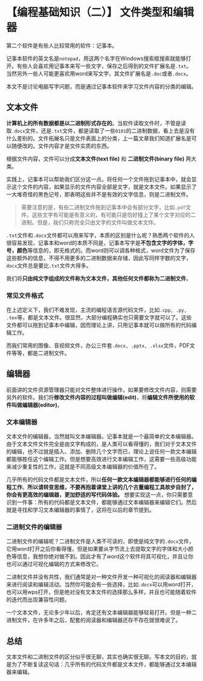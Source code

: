 # 【编程基础知识（二）】 文件类型和编辑器

第二个软件是有些人比较常用的软件：记事本。

记事本软件的英文名是`notepad`，用这两个名字在Windows搜索框搜索就能够打开。有些人会喜欢用记事本来写一些文字，保存之后得到的文件扩展名是`.txt`。当然另外一些人可能更喜欢用word来写文字，其文件扩展名是`.doc`或者`.docx`。

本文不是讨论电脑写字问题，而是通过记事本软件来学习文件内容的分类的编辑。

## 文本文件

**计算机上的所有数据都是以二进制形式存在的**。当软件读取文件时，不管是读取`.docx`文件，还是`.txt`文件，都是读取了一些`0101`的二进制数据，看上去是没有什么差别的。文件拓展名只是文件表面上的分类，上一篇文章我们知道扩展名是可以随便改的。文件内容才是文件实质的东西。

根据文件内容，文件可以分成**文本文件(text file)** 和 **二进制文件(binary file)** 两大类。

实践上，记事本可以帮助我们区分这一点。将任何一个文件拖到记事本中，就会显示这个文件的内容，如果显示的文件内容全部是文字，就是文本文件。如果显示了一大堆奇怪的黑色记号，即表明这些并不是有效的文字信息，则是二进制文件。

> 需要注意的是，有些二进制文件拖到记事本中会有部分文字，比如`.pdf`文件。这些文字有可能是有意义的，有可能只是恰好撞上了某个文字对应的二进制。但是，我们只称完全只由文字的文件叫做文本文件。

`.txt`文件和`.docx`文件都可以用来写字，本质的区别是什么呢？熟悉两个软件的人很容易发现，记事本和word的本质不同是，记事本写字是**不包含文字的字体，字号，颜色**等信息的，即无格式的。而word则可以调各种格式，word文件为了保存这些额外的信息，不得不用更多的二进制数据来存储，因此写同样字数的文字，`docx`文件总是要比`.txt`文件大得多。

我们将**只由纯文字组成的文件称为文本文件，其他任何文件都称为二进制文件**。

### 常见文件格式

在上述定义下，我们不难发现，主流的编程语言源代码文件，比如`.cpp, .py, .tex`等，都是文本文件。很显然，大部分编程确实也只需要文字就可以了。这些文件都可以拖到记事本中编辑，因而理论上讲，只用记事本就可以做所有的代码编辑工作。

而我们常用的图像、音视频文件，办公三件套`.docx, .pptx, .xlsx`文件，PDF文件等等，都是二进制文件。

## 编辑器

前面讲的文件资源管理器只能对文件整体进行操作，如果要修改文件内容，则需要另外的软件。我们将**修改文件内容的过程叫做编辑(edit)**，将**编辑文件所使用的软件叫做编辑器(editor)**。

### 文本编辑器

文本文件的编辑器，当然就叫文本编辑器。记事本就是一个最简单的文本编辑器。由于文本文件文件完全是由文字构成的，是人类可以看得懂的，我们对于文本文件的编辑，也不过就是插入、添加、删除几个文字而已，理论上说任何一款文本编辑都能够胜任这个编辑工作。但是想要高效进行文本编辑工作，这需要一些高级功能来减少重复性的工作，这就是不同高级文本编辑器的价值所在了。

几乎所有的代码文件都是文本文件，所以**任何一款文本编辑器都能够进行任何的编程工作**。**所以请转变思维，不要再抱着课堂上讲的几个古董编程工具故步自封了，你会有更高效的编辑器，更加舒适的写代码体验。** 想要实现这一点，你只需要意识到一件事：所有的代码都是文本文件，都能够通过文本编辑器来编辑它们。然后就是寻找和学习文本编辑器的事情了，这将在以后的章节提到。

### 二进制文件的编辑器

二进制文件的编辑呢？二进制文件是人类不可读的，即使是纯文字的`.docx`文件，它用word打开之后你看得懂，但是如果要从字节流上去提取文字的字体和大小颜色等信息，我想你绝对做不到。因此才有了word这个软件将其可视化，并且让你也可以通过可视化编辑的方式来修改它。

二进制文件并没有共性，我们通常是对一种文件开发一种可视化的阅读器和编辑器来进行阅读和编辑活动。当然你可能会有一些选择，比如`.docx`可以用word打开，也可以用wps打开，但是绝对没有文本文件的选择那么多样，并且也可能随着软件的迭代而出现兼容性问题。

一个文本文件，无论多少年以后，肯定还有文本编辑器能够轻易打开。但是一种二进制文件，在许多年之后，配套的阅读器和编辑器还存不存在就很难说了。

## 总结

文本文件和二进制文件的区分似乎很无聊，其实也确实很无聊。写本文的目的，就是为了不断复读这句话：几乎所有的代码文件都是文本文件，都能够通过文本编辑器来编辑。
